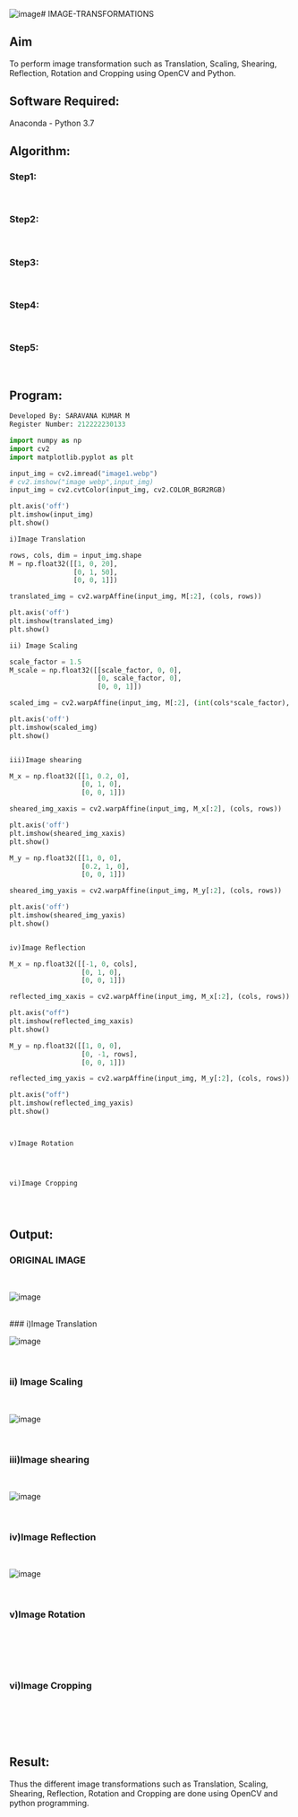 ![image](https://github.com/user-attachments/assets/27cd3887-8713-4d06-9aad-f39e1c71aa78)# IMAGE-TRANSFORMATIONS


## Aim
To perform image transformation such as Translation, Scaling, Shearing, Reflection, Rotation and Cropping using OpenCV and Python.

## Software Required:
Anaconda - Python 3.7

## Algorithm:
### Step1:
<br>

### Step2:
<br>

### Step3:
<br>

### Step4:
<br>

### Step5:
<br>

## Program:
```python
Developed By: SARAVANA KUMAR M
Register Number: 212222230133

import numpy as np
import cv2
import matplotlib.pyplot as plt

input_img = cv2.imread("image1.webp")
# cv2.imshow("image webp",input_img)
input_img = cv2.cvtColor(input_img, cv2.COLOR_BGR2RGB)

plt.axis('off')
plt.imshow(input_img)
plt.show()

i)Image Translation

rows, cols, dim = input_img.shape
M = np.float32([[1, 0, 20],
                [0, 1, 50],
                [0, 0, 1]])

translated_img = cv2.warpAffine(input_img, M[:2], (cols, rows))

plt.axis('off')
plt.imshow(translated_img)
plt.show()

ii) Image Scaling

scale_factor = 1.5
M_scale = np.float32([[scale_factor, 0, 0],
                      [0, scale_factor, 0],
                      [0, 0, 1]])

scaled_img = cv2.warpAffine(input_img, M[:2], (int(cols*scale_factor), int(rows*scale_factor)))

plt.axis('off')
plt.imshow(scaled_img)
plt.show()


iii)Image shearing

M_x = np.float32([[1, 0.2, 0],
                  [0, 1, 0],
                  [0, 0, 1]])

sheared_img_xaxis = cv2.warpAffine(input_img, M_x[:2], (cols, rows))

plt.axis('off')
plt.imshow(sheared_img_xaxis)
plt.show()

M_y = np.float32([[1, 0, 0],
                  [0.2, 1, 0],
                  [0, 0, 1]])

sheared_img_yaxis = cv2.warpAffine(input_img, M_y[:2], (cols, rows))

plt.axis('off')
plt.imshow(sheared_img_yaxis)
plt.show()


iv)Image Reflection

M_x = np.float32([[-1, 0, cols],
                  [0, 1, 0],
                  [0, 0, 1]])

reflected_img_xaxis = cv2.warpAffine(input_img, M_x[:2], (cols, rows))

plt.axis("off")
plt.imshow(reflected_img_xaxis)
plt.show()

M_y = np.float32([[1, 0, 0],
                  [0, -1, rows],
                  [0, 0, 1]])

reflected_img_yaxis = cv2.warpAffine(input_img, M_y[:2], (cols, rows))

plt.axis("off")
plt.imshow(reflected_img_yaxis)
plt.show()



v)Image Rotation




vi)Image Cropping





```
## Output:
### ORIGINAL IMAGE
<BR>

![image](https://github.com/user-attachments/assets/3cd5b5bd-0fed-4bcd-8dd9-caebcbcf580c)

<BR>
### i)Image Translation
<br>

![image](https://github.com/user-attachments/assets/724e5d77-3f9d-4190-aaf5-28805aebcc79)

<br>

### ii) Image Scaling
<br>

![image](https://github.com/user-attachments/assets/780a0d81-5247-44cd-8fca-05edac24acb1)

<br>


### iii)Image shearing
<br>

![image](https://github.com/user-attachments/assets/06c4a969-a162-485f-9d14-6b7bc45e5a7e)

<br>


### iv)Image Reflection
<br>

![image](https://github.com/user-attachments/assets/2d229121-7e48-440a-bf16-67d7adeb54e2)

<br>



### v)Image Rotation
<br>
<br>
<br>
<br>



### vi)Image Cropping
<br>
<br>
<br>
<br>




## Result: 

Thus the different image transformations such as Translation, Scaling, Shearing, Reflection, Rotation and Cropping are done using OpenCV and python programming.

